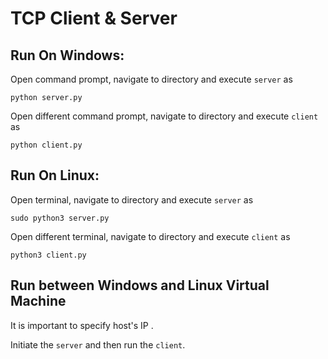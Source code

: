 # TCP Client & Server

## Run On Windows:
Open command prompt, navigate to directory and execute `server` as 
```
python server.py
```
Open different command prompt, navigate to directory and execute `client` as 
```
python client.py
```

## Run On Linux:
Open terminal, navigate to directory and execute `server` as 
```
sudo python3 server.py
```
Open different terminal, navigate to directory and execute `client` as 
```
python3 client.py
```

## Run between Windows and Linux Virtual Machine
It is important to specify host's IP . 

Initiate the `server` and then run the `client`.